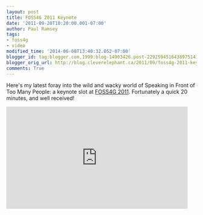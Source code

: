 ```yaml
---
layout: post
title: FOSS4G 2011 Keynote
date: '2011-09-20T10:20:00.001-07:00'
author: Paul Ramsey
tags:
- foss4g
- video
modified_time: '2014-06-08T13:40:32.052-07:00'
blogger_id: tag:blogger.com,1999:blog-14903426.post-2292594516438975141
blogger_orig_url: http://blog.cleverelephant.ca/2011/09/foss4g-2011-keynote.html
comments: True
---
```


Here's my latest foray into the wild and wacky world of Speaking in Front of Too Many People: a keynote slot at [FOSS4G 2011](http://2011.foss4g.org). Fortunately a quick 20 minutes, and well received!

<iframe src="http://player.vimeo.com/video/29401659?title=0&amp;byline=0&amp;portrait=0" width="480" height="270" frameborder="0" webkitAllowFullScreen allowFullScreen></iframe>

